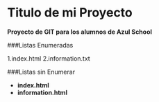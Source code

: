 # Titulo de mi Proyecto
**Proyecto de GIT para los alumnos de Azul School**

###Listas Enumeradas

[//]:# (Listas enumeradas)

1.index.html
2.information.txt

###Listas sin Enumerar

[//]:# (Listas sin enumerar)

* **index.html**
* **information.html**